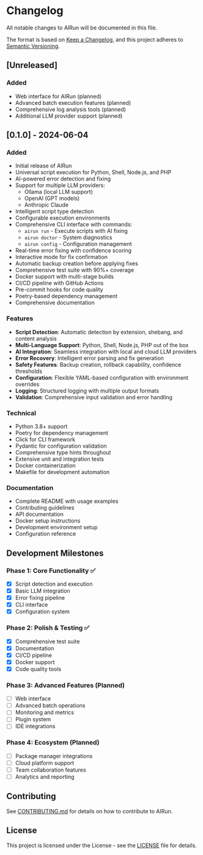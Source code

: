 # Changelog

All notable changes to AIRun will be documented in this file.

The format is based on [Keep a Changelog](https://keepachangelog.com/en/1.0.0/),
and this project adheres to [Semantic Versioning](https://semver.org/spec/v2.0.0.html).

## [Unreleased]

### Added
- Web interface for AIRun (planned)
- Advanced batch execution features (planned)
- Comprehensive log analysis tools (planned)
- Additional LLM provider support (planned)

## [0.1.0] - 2024-06-04

### Added
- Initial release of AIRun
- Universal script execution for Python, Shell, Node.js, and PHP
- AI-powered error detection and fixing
- Support for multiple LLM providers:
  - Ollama (local LLM support)
  - OpenAI (GPT models)
  - Anthropic Claude
- Intelligent script type detection
- Configurable execution environments
- Comprehensive CLI interface with commands:
  - `airun run` - Execute scripts with AI fixing
  - `airun doctor` - System diagnostics
  - `airun config` - Configuration management
- Real-time error fixing with confidence scoring
- Interactive mode for fix confirmation
- Automatic backup creation before applying fixes
- Comprehensive test suite with 90%+ coverage
- Docker support with multi-stage builds
- CI/CD pipeline with GitHub Actions
- Pre-commit hooks for code quality
- Poetry-based dependency management
- Comprehensive documentation

### Features
- **Script Detection**: Automatic detection by extension, shebang, and content analysis
- **Multi-Language Support**: Python, Shell, Node.js, PHP out of the box
- **AI Integration**: Seamless integration with local and cloud LLM providers
- **Error Recovery**: Intelligent error parsing and fix generation
- **Safety Features**: Backup creation, rollback capability, confidence thresholds
- **Configuration**: Flexible YAML-based configuration with environment overrides
- **Logging**: Structured logging with multiple output formats
- **Validation**: Comprehensive input validation and error handling

### Technical
- Python 3.8+ support
- Poetry for dependency management
- Click for CLI framework
- Pydantic for configuration validation
- Comprehensive type hints throughout
- Extensive unit and integration tests
- Docker containerization
- Makefile for development automation

### Documentation
- Complete README with usage examples
- Contributing guidelines
- API documentation
- Docker setup instructions
- Development environment setup
- Configuration reference

## Development Milestones

### Phase 1: Core Functionality ✅
- [x] Script detection and execution
- [x] Basic LLM integration
- [x] Error fixing pipeline
- [x] CLI interface
- [x] Configuration system

### Phase 2: Polish & Testing ✅
- [x] Comprehensive test suite
- [x] Documentation
- [x] CI/CD pipeline
- [x] Docker support
- [x] Code quality tools

### Phase 3: Advanced Features (Planned)
- [ ] Web interface
- [ ] Advanced batch operations
- [ ] Monitoring and metrics
- [ ] Plugin system
- [ ] IDE integrations

### Phase 4: Ecosystem (Planned)
- [ ] Package manager integrations
- [ ] Cloud platform support
- [ ] Team collaboration features
- [ ] Analytics and reporting

## Contributing

See [CONTRIBUTING.md](CONTRIBUTING.md) for details on how to contribute to AIRun.

## License

This project is licensed under the License - see the [LICENSE](LICENSE) file for details.